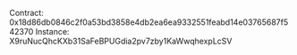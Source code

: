 Contract: 0x18d86db0846c2f0a53bd3858e4db2ea6ea9332551feabd14e03765687f542370
Instance: X9ruNucQhcKXb31SaFeBPUGdia2pv7zby1KaWwqhexpLcSV